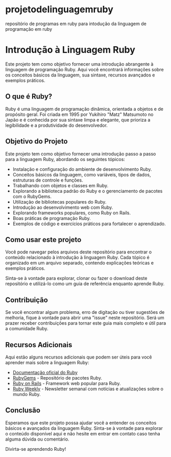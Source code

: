 # projetodelinguagemruby
repositório de programas em ruby para intodução da linguagem de programação em ruby
# Introdução à Linguagem Ruby

Este projeto tem como objetivo fornecer uma introdução abrangente à linguagem de programação Ruby. Aqui você encontrará informações sobre os conceitos básicos da linguagem, sua sintaxe, recursos avançados e exemplos práticos.

## O que é Ruby?

Ruby é uma linguagem de programação dinâmica, orientada a objetos e de propósito geral. Foi criada em 1995 por Yukihiro "Matz" Matsumoto no Japão e é conhecida por sua sintaxe limpa e elegante, que prioriza a legibilidade e a produtividade do desenvolvedor.

## Objetivo do Projeto

Este projeto tem como objetivo fornecer uma introdução passo a passo para a linguagem Ruby, abordando os seguintes tópicos:

- Instalação e configuração do ambiente de desenvolvimento Ruby.
- Conceitos básicos da linguagem, como variáveis, tipos de dados, estruturas de controle e funções.
- Trabalhando com objetos e classes em Ruby.
- Explorando a biblioteca padrão do Ruby e o gerenciamento de pacotes com o RubyGems.
- Utilização de bibliotecas populares do Ruby.
- Introdução ao desenvolvimento web com Ruby.
- Explorando frameworks populares, como Ruby on Rails.
- Boas práticas de programação Ruby.
- Exemplos de código e exercícios práticos para fortalecer o aprendizado.

## Como usar este projeto

Você pode navegar pelos arquivos deste repositório para encontrar o conteúdo relacionado à introdução à linguagem Ruby. Cada tópico é organizado em um arquivo separado, contendo explicações teóricas e exemplos práticos.

Sinta-se à vontade para explorar, clonar ou fazer o download deste repositório e utilizá-lo como um guia de referência enquanto aprende Ruby.

## Contribuição

Se você encontrar algum problema, erro de digitação ou tiver sugestões de melhoria, fique à vontade para abrir uma "issue" neste repositório. Será um prazer receber contribuições para tornar este guia mais completo e útil para a comunidade Ruby.

## Recursos Adicionais

Aqui estão alguns recursos adicionais que podem ser úteis para você aprender mais sobre a linguagem Ruby:

- [Documentação oficial do Ruby](https://www.ruby-lang.org/pt/documentation/)
- [RubyGems](https://rubygems.org/) - Repositório de pacotes Ruby.
- [Ruby on Rails](https://rubyonrails.org/) - Framework web popular para Ruby.
- [Ruby Weekly](https://rubyweekly.com/) - Newsletter semanal com notícias e atualizações sobre o mundo Ruby.

## Conclusão

Esperamos que este projeto possa ajudar você a entender os conceitos básicos e avançados da linguagem Ruby. Sinta-se à vontade para explorar o conteúdo disponível aqui e não hesite em entrar em contato caso tenha alguma dúvida ou comentário.

Divirta-se aprendendo Ruby!

